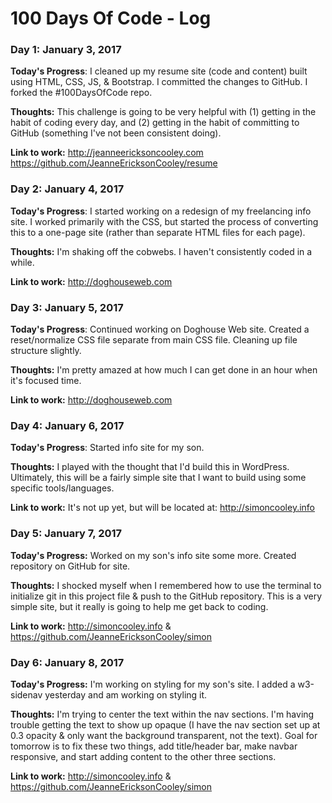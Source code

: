# 100 Days Of Code - Log

### Day 1: January 3, 2017

**Today's Progress**: I cleaned up my resume site (code and content) built using HTML, CSS, JS, & Bootstrap. I committed the changes to GitHub. I forked the #100DaysOfCode repo.

**Thoughts:** This challenge is going to be very helpful with (1) getting in the habit of coding every day, and (2) getting in the habit of committing to GitHub (something I've not been consistent doing).

**Link to work:** http://jeanneericksoncooley.com<br>https://github.com/JeanneEricksonCooley/resume

### Day 2: January 4, 2017

**Today's Progress**: I started working on a redesign of my freelancing info site. I worked primarily with the CSS, but started the process of converting this to a one-page site (rather than separate HTML files for each page).

**Thoughts:** I'm shaking off the cobwebs. I haven't consistently coded in a while.

**Link to work:** http://doghouseweb.com

### Day 3: January 5, 2017

**Today's Progress**: Continued working on Doghouse Web site. Created a reset/normalize CSS file separate from main CSS file. Cleaning up file structure slightly.

**Thoughts:** I'm pretty amazed at how much I can get done in an hour when it's focused time.

**Link to work:** http://doghouseweb.com

### Day 4: January 6, 2017

**Today's Progress**: Started info site for my son.

**Thoughts:** I played with the thought that I'd build this in WordPress. Ultimately, this will be a fairly simple site that I want to build using some specific tools/languages.

**Link to work:** It's not up yet, but will be located at: http://simoncooley.info

### Day 5: January 7, 2017

**Today's Progress:** Worked on my son's info site some more. Created repository on GitHub for site.

**Thoughts:** I shocked myself when I remembered how to use the terminal to initialize git in this project file & push to the GitHub repository. This is a very simple site, but it really is going to help me get back to coding.

**Link to work:** http://simoncooley.info & https://github.com/JeanneEricksonCooley/simon

### Day 6: January 8, 2017

**Today's Progress:** I'm working on styling for my son's site. I added a w3-sidenav yesterday and am working on styling it.

**Thoughts:** I'm trying to center the text within the nav sections. I'm having trouble getting the text to show up opaque (I have the nav section set up at 0.3 opacity & only want the background transparent, not the text). Goal for tomorrow is to fix these two things, add title/header bar, make navbar responsive, and start adding content to the other three sections.

**Link to work:** http://simoncooley.info & https://github.com/JeanneEricksonCooley/simon

<!--

### Day : , 2017

**Today's Progress:**

**Thoughts:**

**Link to work:**

-->
